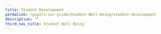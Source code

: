 ```yaml
---
title: Student Development
permalink: /pupils-our-pride/Student-Well-Being/student-development
description: ""
third_nav_title: Student Well Being
---
```

